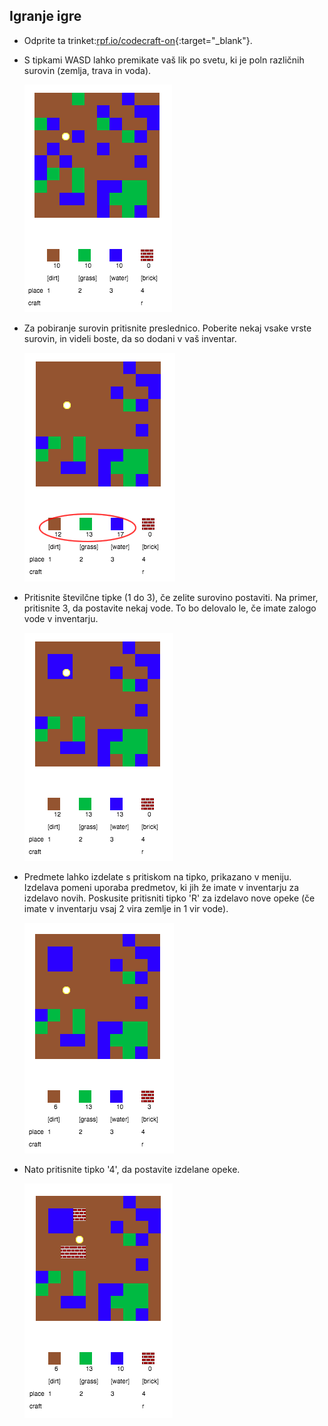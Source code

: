 ## Igranje igre

+ Odprite ta trinket:[rpf.io/codecraft-on](http://rpf.io/codecraft-on){:target="_blank"}.

+ S tipkami WASD lahko premikate vaš lik po svetu, ki je poln različnih surovin (zemlja, trava in voda).
    
    ![posnetek zaslona](images/craft-move.png)

+ Za pobiranje surovin pritisnite preslednico. Poberite nekaj vsake vrste surovin, in videli boste, da so dodani v vaš inventar.
    
    ![posnetek zaslona](images/craft-pickup.png)

+ Pritisnite številčne tipke (1 do 3), če zelite surovino postaviti. Na primer, pritisnite 3, da postavite nekaj vode. To bo delovalo le, če imate zalogo vode v inventarju.
    
    ![posnetek zaslona](images/craft-place-water.png)

+ Predmete lahko izdelate s pritiskom na tipko, prikazano v meniju. Izdelava pomeni uporaba predmetov, ki jih že imate v inventarju za izdelavo novih. Poskusite pritisniti tipko 'R' za izdelavo nove opeke (če imate v inventarju vsaj 2 vira zemlje in 1 vir vode).
    
    ![posnetek zaslona](images/craft-craft-brick.png)

+ Nato pritisnite tipko '4', da postavite izdelane opeke.
    
    ![posnetek zaslona](images/craft-place-brick.png)